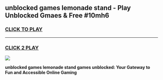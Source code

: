 
## unblocked games lemonade stand - Play Unblocked Gmaes & Free #10mh6
<h3>
<a href="https://premium.freeplayer.one?title=unblocked_games_lemonade_stand&ref=01M">CLICK TO PLAY</a></h3>
<hr>

<h3>
<a href="https://premium.freeplayer.one?title=unblocked_games_lemonade_stand&ref=01M">CLICK 2 PLAY</a>
  
</h3>

<a href="https://premium.freeplayer.one?title=unblocked_games_lemonade_stand&ref=01M"><img src="https://clearcache.store/games.png"></a>


**unblocked games lemonade stand games unblocked: Your Gateway to Fun and Accessible Online Gaming**
